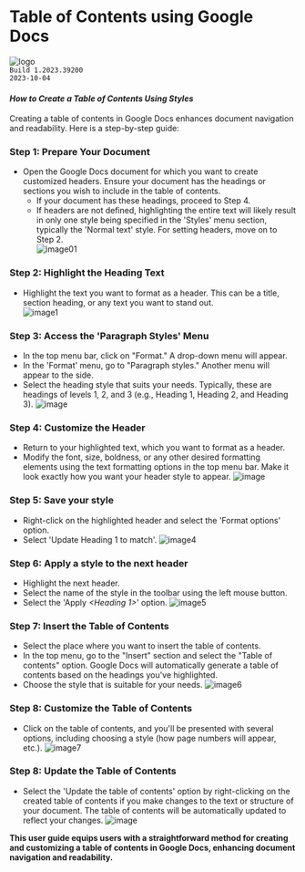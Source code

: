 # Table of Contents using Google Docs
![logo](https://upload.wikimedia.org/wikipedia/commons/0/01/Google_Docs_logo_%282014-2020%29.svg)  
```Build 1.2023.39200```   
```2023-10-04```  

#### *How to Create a Table of Contents Using Styles*  
Creating a table of contents in Google Docs enhances document navigation and readability. 
Here is a step-by-step guide: 

### Step 1: Prepare Your Document
+  Open the Google Docs document for which you want to create customized headers. Ensure your document has the headings or sections you wish to include in the table of contents.
    + If your document has these headings, proceed to Step 4.
    + If headers are not defined, highlighting the entire text will likely result in only one style being specified in the 'Styles' menu section, typically the 'Normal text' style. For setting headers, move on to Step 2.  
![image01](https://drive.google.com/uc?export=view&id=1RYQxttEREOqDt-mEDIjQOzOLRmK83dy2)

### Step 2: Highlight the Heading Text
+  Highlight the text you want to format as a header. This can be a title, section heading, or any text you want to stand out.  
![image1](https://drive.google.com/uc?export=view&id=1QSUNu7GGf4BxIN0b_4huAuSqDEGF6Ifw)

### Step 3: Access the 'Paragraph Styles' Menu
+ In the top menu bar, click on "Format." A drop-down menu will appear.
+ In the 'Format' menu, go to "Paragraph styles." Another menu will appear to the side.
+ Select the heading style that suits your needs. Typically, these are headings of levels 1, 2, and 3 (e.g., Heading 1, Heading 2, and Heading 3).
![image](https://drive.google.com/uc?export=view&id=1T_x9C5K8U86tWtd_317iV3df-196PfxQ)

### Step 4: Customize the Header
+ Return to your highlighted text, which you want to format as a header.
+ Modify the font, size, boldness, or any other desired formatting elements using the text formatting options in the top menu bar. Make it look exactly how you want your header style to appear.
![image](https://drive.google.com/uc?export=view&id=1X0POMfuN0pBeaX7ia88XCRDDgomOWY5y)

### Step 5: Save your style 
+ Right-click on the highlighted header and select the 'Format options' option.
+ Select 'Update Heading 1 *<or any other Header option>* to match'. 
![image4](https://drive.google.com/uc?export=view&id=1WmzBwaHVgJWslax97oHCp2BE7r7FkHv_)

### Step 6: Apply a style to the next header
+ Highlight the next header.
+ Select the name of the style in the toolbar using the left mouse button.
+ Select the 'Apply *<Heading 1>*' option.
![image5](https://drive.google.com/uc?export=view&id=1sCouKV1vQWQuZOs7ZjqNjKgmICIJc7zm)

### Step 7: Insert the Table of Contents 
+ Select the place where you want to insert the table of contents.
+ In the top menu, go to the "Insert" section and select the "Table of contents" option. Google Docs will automatically generate a table of contents based on the headings you've highlighted.
+ Choose the style that is suitable for your needs.
![image6](https://drive.google.com/uc?export=view&id=1m-8zBJESXAMDVJg9KAwVbnTTgtAoLPUj)

### Step 8:  Customize the Table of Contents 
+ Click on the table of contents, and you'll be presented with several options, including choosing a style (how page numbers will appear, etc.).
![image7](https://drive.google.com/uc?export=view&id=1CgeKnLgBv3YYf8vYirWsb0AaX68YNf4g)

### Step 8:  Update the Table of Contents 
+ Select the 'Update the table of contents' option by right-clicking on the created table of contents if you make changes to the text or structure of your document. The table of contents will be automatically updated to reflect your changes.
![image](https://drive.google.com/uc?export=view&id=1MGp-3UZrmQ7HXvzt8EJmq1grHtHVrpSA)

**This user guide equips users with a straightforward method for creating and customizing a table of contents in Google Docs, enhancing document navigation and readability.**
